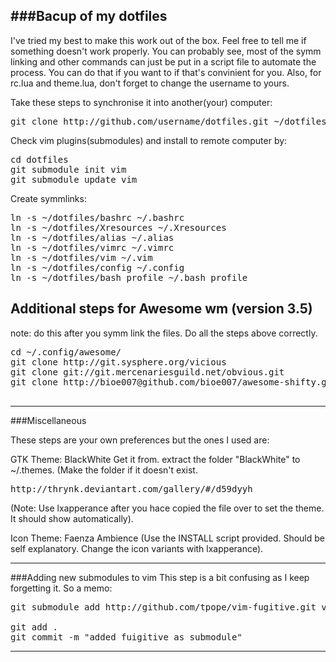 ###Bacup of my dotfiles
----
I've tried my best to make this work out of the box. 
Feel free to tell me if something doesn't work properly.
You can probably see, most of the symm linking and other commands
can just be put in a script file to automate the process.
You can do that if you want to if that's convinient for you.
Also, for rc.lua and theme.lua, don't forget to change the username
to yours.

Take these steps to synchronise it into another(your) computer:
<pre>
git clone http://github.com/username/dotfiles.git ~/dotfiles
</pre>



Check vim plugins(submodules) and install to remote computer by:
<pre>
cd dotfiles
git submodule init vim
git submodule update vim
</pre>

Create symmlinks:
<pre>
ln -s ~/dotfiles/bashrc ~/.bashrc
ln -s ~/dotfiles/Xresources ~/.Xresources
ln -s ~/dotfiles/alias ~/.alias
ln -s ~/dotfiles/vimrc ~/.vimrc
ln -s ~/dotfiles/vim ~/.vim
ln -s ~/dotfiles/config ~/.config
ln -s ~/dotfiles/bash_profile ~/.bash_profile
</pre>

Additional steps for Awesome wm (version 3.5)
----
note: do this after you symm link the files. Do all the steps above correctly.
<pre>
cd ~/.config/awesome/
git clone http://git.sysphere.org/vicious
git clone git://git.mercenariesguild.net/obvious.git
git clone http://bioe007@github.com/bioe007/awesome-shifty.git shifty

</pre>

----

###Miscellaneous

These steps are your own preferences but the ones I used are:

GTK Theme: BlackWhite
Get it from. extract the folder "BlackWhite" to ~/.themes.
(Make the folder if it doesn't exist.
<pre>http://thrynk.deviantart.com/gallery/#/d59dyyh</pre>

(Note: Use lxapperance after you hace copied the file over to set the theme.
It should show automatically).

Icon Theme: Faenza Ambience
(Use the INSTALL script provided. Should be self explanatory. Change 
the icon variants with lxapperance).

----
###Adding new submodules to vim
This step is a bit confusing as I keep forgetting it. So a memo:
<pre>
git submodule add http://github.com/tpope/vim-fugitive.git vim/bundle/vim-fugitive

git add .
git commit -m "added fuigitive as submodule"
</pre>
----

